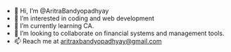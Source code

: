 - 👋 Hi, I’m @AritraBandyopadhyay
- 👀 I’m interested in coding and web development
- 🌱 I’m currently learning CA.
- 💞️ I’m looking to collaborate on financial systems and management tools.
- 📫 Reach me at aritraxbandyopadhyay@gmail.com

<!---
AritraBandyopadhyay/AritraBandyopadhyay is a ✨ special ✨ repository.
--->
